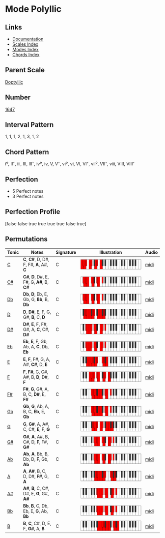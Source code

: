 # Mode Polyllic

## Links

- [Documentation](index.md)
- [Scales Index](Scales.md)
- [Modes Index](Modes.md)
- [Chords Index](Chords.md)

## Parent Scale

[Doptyllic](ScaleDoptyllic.md)

## Number

[1647](https://ianring.com/musictheory/scales/1647)

## Interval Pattern

1, 1, 1, 2, 1, 3, 1, 2

## Chord Pattern

i⁰, II⁺, iii, III, III⁺, iv⁰, iv, V, V⁺, vi⁰, vi, VI, VI⁺, vii⁰, VII⁺, viii, VIII, VIII⁺

## Perfection

- 5 Perfect notes
- 3 Perfect notes

## Perfection Profile

[false false true true true true false true]

## Permutations

| Tonic | Notes | Signature | Illustration | Audio |
|-------|-------|-----------|--------------|-------|
| [C](ModeCNaturalPolyllic.md) | **C**, **C#**, D, D#, F, F#, **A**, A#, **C** | C | ![CNaturalPolyllic](ModeCNaturalPolyllic.png) | [midi](https://github.com/edipermadi/music/blob/main/docs/ModeCNaturalPolyllic.mid?raw=true) |
| [C#](ModeCSharpPolyllic.md) | **C#**, **D**, D#, E, F#, G, **A#**, B, **C#** | C | ![CSharpPolyllic](ModeCSharpPolyllic.png) | [midi](https://github.com/edipermadi/music/blob/main/docs/ModeCSharpPolyllic.mid?raw=true) |
| [Db](ModeDFlatPolyllic.md) | **Db**, **D**, Eb, E, Gb, G, **Bb**, B, **Db** | C | ![DFlatPolyllic](ModeDFlatPolyllic.png) | [midi](https://github.com/edipermadi/music/blob/main/docs/ModeDFlatPolyllic.mid?raw=true) |
| [D](ModeDNaturalPolyllic.md) | **D**, **D#**, E, F, G, G#, **B**, C, **D** | C | ![DNaturalPolyllic](ModeDNaturalPolyllic.png) | [midi](https://github.com/edipermadi/music/blob/main/docs/ModeDNaturalPolyllic.mid?raw=true) |
| [D#](ModeDSharpPolyllic.md) | **D#**, **E**, F, F#, G#, A, **C**, C#, **D#** | C | ![DSharpPolyllic](ModeDSharpPolyllic.png) | [midi](https://github.com/edipermadi/music/blob/main/docs/ModeDSharpPolyllic.mid?raw=true) |
| [Eb](ModeEFlatPolyllic.md) | **Eb**, **E**, F, Gb, Ab, A, **C**, Db, **Eb** | C | ![EFlatPolyllic](ModeEFlatPolyllic.png) | [midi](https://github.com/edipermadi/music/blob/main/docs/ModeEFlatPolyllic.mid?raw=true) |
| [E](ModeENaturalPolyllic.md) | **E**, **F**, F#, G, A, A#, **C#**, D, **E** | C | ![ENaturalPolyllic](ModeENaturalPolyllic.png) | [midi](https://github.com/edipermadi/music/blob/main/docs/ModeENaturalPolyllic.mid?raw=true) |
| [F](ModeFNaturalPolyllic.md) | **F**, **F#**, G, G#, A#, B, **D**, D#, **F** | C | ![FNaturalPolyllic](ModeFNaturalPolyllic.png) | [midi](https://github.com/edipermadi/music/blob/main/docs/ModeFNaturalPolyllic.mid?raw=true) |
| [F#](ModeFSharpPolyllic.md) | **F#**, **G**, G#, A, B, C, **D#**, E, **F#** | C | ![FSharpPolyllic](ModeFSharpPolyllic.png) | [midi](https://github.com/edipermadi/music/blob/main/docs/ModeFSharpPolyllic.mid?raw=true) |
| [Gb](ModeGFlatPolyllic.md) | **Gb**, **G**, Ab, A, B, C, **Eb**, E, **Gb** | C | ![GFlatPolyllic](ModeGFlatPolyllic.png) | [midi](https://github.com/edipermadi/music/blob/main/docs/ModeGFlatPolyllic.mid?raw=true) |
| [G](ModeGNaturalPolyllic.md) | **G**, **G#**, A, A#, C, C#, **E**, F, **G** | C | ![GNaturalPolyllic](ModeGNaturalPolyllic.png) | [midi](https://github.com/edipermadi/music/blob/main/docs/ModeGNaturalPolyllic.mid?raw=true) |
| [G#](ModeGSharpPolyllic.md) | **G#**, **A**, A#, B, C#, D, **F**, F#, **G#** | C | ![GSharpPolyllic](ModeGSharpPolyllic.png) | [midi](https://github.com/edipermadi/music/blob/main/docs/ModeGSharpPolyllic.mid?raw=true) |
| [Ab](ModeAFlatPolyllic.md) | **Ab**, **A**, Bb, B, Db, D, **F**, Gb, **Ab** | C | ![AFlatPolyllic](ModeAFlatPolyllic.png) | [midi](https://github.com/edipermadi/music/blob/main/docs/ModeAFlatPolyllic.mid?raw=true) |
| [A](ModeANaturalPolyllic.md) | **A**, **A#**, B, C, D, D#, **F#**, G, **A** | C | ![ANaturalPolyllic](ModeANaturalPolyllic.png) | [midi](https://github.com/edipermadi/music/blob/main/docs/ModeANaturalPolyllic.mid?raw=true) |
| [A#](ModeASharpPolyllic.md) | **A#**, **B**, C, C#, D#, E, **G**, G#, **A#** | C | ![ASharpPolyllic](ModeASharpPolyllic.png) | [midi](https://github.com/edipermadi/music/blob/main/docs/ModeASharpPolyllic.mid?raw=true) |
| [Bb](ModeBFlatPolyllic.md) | **Bb**, **B**, C, Db, Eb, E, **G**, Ab, **Bb** | C | ![BFlatPolyllic](ModeBFlatPolyllic.png) | [midi](https://github.com/edipermadi/music/blob/main/docs/ModeBFlatPolyllic.mid?raw=true) |
| [B](ModeBNaturalPolyllic.md) | **B**, **C**, C#, D, E, F, **G#**, A, **B** | C | ![BNaturalPolyllic](ModeBNaturalPolyllic.png) | [midi](https://github.com/edipermadi/music/blob/main/docs/ModeBNaturalPolyllic.mid?raw=true) |
